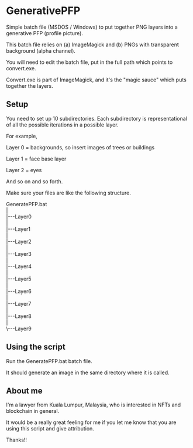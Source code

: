 # GenerativePFP
Simple batch file (MSDOS / Windows) to put together PNG layers into a generative PFP (profile picture). 

This batch file relies on (a) ImageMagick and (b) PNGs with transparent background (alpha channel).

You will need to edit the batch file, put in the full path which points to convert.exe.

Convert.exe is part of ImageMagick, and it's the "magic sauce" which puts together the layers.

## Setup

You need to set up 10 subdirectories. Each subdirectory is representational of all the possible iterations in a possible layer.

For example, 

Layer 0 = backgrounds, so insert images of trees or buildings 

Layer 1 = face base layer 

Layer 2 = eyes

And so on and so forth.

Make sure your files are like the following structure.

GeneratePFP.bat \
| \
|---Layer0 \
| \
|---Layer1 \
| \
|---Layer2 \
| \
|---Layer3 \
| \
|---Layer4 \
| \
|---Layer5 \
| \
|---Layer6 \
| \
|---Layer7 \
| \
|---Layer8 \
| \
\\---Layer9 

## Using the script

Run the GeneratePFP.bat batch file.

It should generate an image in the same directory where it is called.

## About me

I'm a lawyer from Kuala Lumpur, Malaysia, who is interested in NFTs and blockchain in general.

It would be a really great feeling for me if you let me know that you are using this script and give attribution.

Thanks!!

